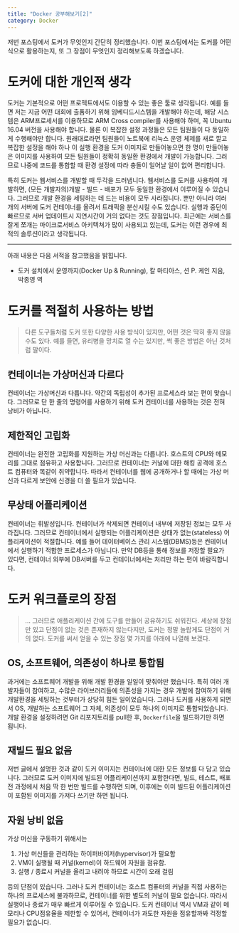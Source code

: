 ```yaml
---
title: "Docker 공부해보기[2]"
category: Docker
---
```

저번 포스팅에서 도커가 무엇인지 간단히 정리했습니다. 이번 포스팅에서는 도커를 어떤 식으로 활용하는지, 또 그 장점이 무엇인지 정리해보도록 하겠습니다.

# 도커에 대한 개인적 생각

도커는 기본적으로 어떤 프로젝트에서도 이용할 수 있는 좋은 툴로 생각됩니다. 예를 들면 저는 지금 어떤 대회에 출품하기 위해 임베디드시스템을 개발해야 하는데, 해당 시스템은 ARM프로세서를 이용하므로 ARM Cross compiler를 사용해야 하며, 꼭 Ubuntu 16.04 버전을 사용해야 합니다. 물론 이 복잡한 설정 과정들은 모든 팀원들이 다 동일하게 수행해야만 합니다. 원래대로라면 팀원들이 노트북에 리눅스 운영 체제를 새로 깔고 복잡한 설정을 해야 하나 이 실행 환경을 도커 이미지로 만들어놓으면 한 명이 만들어놓은 이미지를 사용하여 모든 팀원들이 정확히 동일환 환경에서 개발이 가능합니다. 그러므로 나중에 코드를 통합할 때 환경 설정에 따라 충돌이 일어날 일이 없어 편리합니다.

특히 도커는 웹서비스를 개발할 때 두각을 드러냅니다. 웹서비스를 도커를 사용하여 개발하면, (모든 개발자의)개발 - 빌드 - 배포가 모두 동일한 환경에서 이루어질 수 있습니다. 그러므로 개발 환경을 세팅하는 데 드는 비용이 모두 사라집니다. 뿐만 아니라 여러 개의 서버에 도커 컨테이너를 올려서 트래픽을 분산시킬 수도 있습니다. 실행과 중단이 빠르므로 서버 업데이트시 지연시간이 거의 없다는 것도 장점입니다. 최근에는 서비스를 잘게 쪼개는 마이크로서비스 아키텍쳐가 많이 사용되고 있는데, 도커는 이런 경우에 최적의 솔루션이라고 생각됩니다.

---

아래 내용은 다음 서적을 참고했음을 밝힙니다.

- 도커 설치에서 운영까지(Docker Up & Running), 칼 마티아스, 션 P. 케인 지음, 박종영 역

# 도커를 적절히 사용하는 방법

> 다른 도구들처럼 도커 또한 다양한 사용 방식이 있지만, 어떤 것은 딱히 좋지 않을 수도 있다. 예를 들면, 유리병을 망치로 열 수는 있지만, 썩 좋은 방법은 아닌 것처럼 말이다.

## 컨테이너는 가상머신과 다르다

컨테이너는 가상머신과 다릅니다. 약간의 독립성이 추가된 프로세스라 보는 편이 맞습니다. 그러므로 단 한 줄의 명령어를 사용하기 위해 도커 컨테이너를 사용하는 것은 전혀 낭비가 아닙니다.

## 제한적인 고립화

컨테이너는 완전한 고립화를 지원하는 가상 머신과는 다릅니다. 호스트의 CPU와 메모리를 그대로 점유하고 사용합니다. 그러므로 컨테이너는 커널에 대한 해킹 공격에 호스트 컴퓨터와 똑같이 취약합니다. 따라서 컨테이너를 웹에 공개하거나 할 때에는 가상 머신과 다르게 보안에 신경을 더 쓸 필요가 있습니다.

## 무상태 어플리케이션

컨테이너는 휘발성입니다. 컨테이너가 삭제되면 컨테이너 내부에 저장된 정보는 모두 사라집니다. 그러므로 컨테이너에서 실행되는 어플리케이션은 상태가 없는(stateless) 어플리케이션이 적절합니다. 예를 들어 데이터베이스 관리 시스템(DBMS)등은 컨테이너에서 실행하기 적합한 프로세스가 아닙니다. 만약 DB등을 통해 정보를 저장할 필요가 있다면, 컨테이너 외부에 DB서버를 두고 컨테이너에서는 처리만 하는 편이 바람직합니다.

# 도커 워크플로의 장점

> ... 그러므로 애플리케이션 간에 도구를 만들어 공유하기도 쉬워진다. 세상에 장점만 있고 단점이 없는 것은 존재하지 않는다지만, 도커는 정말 놀랍게도 단점이 거의 없다. 도커를 써서 얻을 수 있는 장점 몇 가지를 아래에 나열해 보겠다.

## OS, 소프트웨어, 의존성이 하나로 통합됨

과거에는 소프트웨어 개발을 위해 개발 환경을 일일이 맞춰야만 했습니다. 특히 여러 개발자들이 참여하고, 수많은 라이브러리들에 의존성을 가지는 경우 개발에 참여하기 위해 개발환경을 세팅하는 것부터가 상당히 힘든 일이었습니다. 그러나 도커를 사용하게 되면서 OS, 개발하는 소프트웨어 그 자체, 의존성이 모두 하나의 이미지로 통합되었습니다. 개발 환경을 설정하려면 Git 리포지토리를 pull한 후, `Dockerfile`을 빌드하기만 하면 됩니다.

## 재빌드 필요 없음

저번 글에서 설명한 것과 같이 도커 이미지는 컨테이너에 대한 모든 정보를 다 담고 있습니다. 그러므로 도커 이미지에 빌드된 어플리케이션까지 포함한다면, 빌드, 테스트, 배포 전 과정에서 처음 딱 한 번만 빌드를 수행하면 되며, 이후에는 이미 빌드된 어플리케이션이 포함된 이미지를 가져다 쓰기만 하면 됩니다.

## 자원 낭비 없음

가상 머신을 구동하기 위해서는

1. 가상 머신들을 관리하는 하이퍼바이저(hypervisor)가 필요함
2. VM이 실행될 때 커널(kernel)이 하드웨어 자원을 점유함.
3. 실행 / 종료시 커널을 올리고 내려야 하므로 시간이 오래 걸림

등의 단점이 있습니다. 그러나 도커 컨테이너는 호스트 컴퓨터의 커널을 직접 사용하는 하나의 프로세스에 불과하므로, 컨테이너를 위한 별도의 커널이 필요 없습니다. 따라서 실행이나 종료가 매우 빠르게 이루어질 수 있습니다. 도커 컨테이너 역시 VM과 같이 메모리나 CPU점유율을 제한할 수 있어서, 컨테이너가 과도한 자원을 점유할까봐 걱정할 필요가 없습니다.

